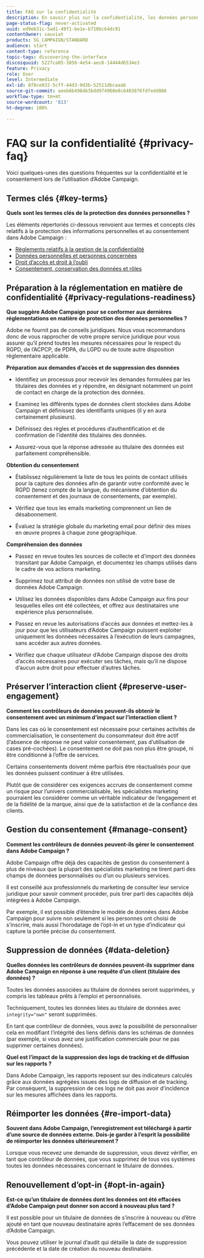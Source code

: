 ```yaml
---
title: FAQ sur la confidentialité
description: En savoir plus sur la confidentialité, les données personnelles et la gestion du consentement dans Adobe Campaign Standard
page-status-flag: never-activated
uuid: ed9e631c-5ad1-49f1-be1e-b710bc64dc91
contentOwner: sauviat
products: SG_CAMPAIGN/STANDARD
audience: start
content-type: reference
topic-tags: discovering-the-interface
discoiquuid: 5227ca05-3856-4e54-aec6-14444d6534e3
feature: Privacy
role: User
level: Intermediate
exl-id: 8f8ce032-5cff-44d3-9d3b-52511dbcaaab
source-git-commit: aeeb6b4984b3bdd974960e8c6403876fdfedd886
workflow-type: tm+mt
source-wordcount: '813'
ht-degree: 100%

---
```


# FAQ sur la confidentialité {#privacy-faq}

Voici quelques-unes des questions fréquentes sur la confidentialité et le consentement lors de l’utilisation d’Adobe Campaign.

## Termes clés {#key-terms}

**Quels sont les termes clés de la protection des données personnelles ?**

Les éléments répertoriés ci-dessous renvoient aux termes et concepts clés relatifs à la protection des informations personnelles et au consentement dans Adobe Campaign :

* [Règlements relatifs à la gestion de la confidentialité](../../start/using/privacy-management.md#privacy-management-regulations)
* [Données personnelles et personnes concernées](../../start/using/privacy.md#personal-data)
* [Droit d’accès et droit à l’oubli](../../start/using/privacy-management.md#right-access-forgotten)
* [Consentement, conservation des données et rôles](../../start/using/privacy-management.md#consent-retention-roles)

## Préparation à la réglementation en matière de confidentialité {#privacy-regulations-readiness}

**Que suggère Adobe Campaign pour se conformer aux dernières réglementations en matière de protection des données personnelles ?**

Adobe ne fournit pas de conseils juridiques. Nous vous recommandons donc de vous rapprocher de votre propre service juridique pour vous assurer qu’il prend toutes les mesures nécessaires pour le respect du RGPD, de l’ACPCP, de PDPA, du LGPD ou de toute autre disposition réglementaire applicable.

**Préparation aux demandes d’accès et de suppression des données**

* Identifiez un processus pour recevoir les demandes formulées par les titulaires des données et y répondre, en désignant notamment un point de contact en charge de la protection des données.

* Examinez les différents types de données client stockées dans Adobe Campaign et définissez des identifiants uniques (il y en aura certainement plusieurs).

* Définissez des règles et procédures d’authentification et de confirmation de l’identité des titulaires des données.

* Assurez-vous que la réponse adressée au titulaire des données est parfaitement compréhensible.

**Obtention du consentement**

* Établissez régulièrement la liste de tous les points de contact utilisés pour la capture des données afin de garantir votre conformité avec le RGPD (tenez compte de la langue, du mécanisme d’obtention du consentement et des journaux de consentements, par exemple).

* Vérifiez que tous les emails marketing comprennent un lien de désabonnement.

* Évaluez la stratégie globale du marketing email pour définir des mises en œuvre propres à chaque zone géographique.

**Compréhension des données**

* Passez en revue toutes les sources de collecte et d’import des données transitant par Adobe Campaign, et documentez les champs utilisés dans le cadre de vos actions marketing.

* Supprimez tout attribut de données non utilisé de votre base de données Adobe Campaign.

* Utilisez les données disponibles dans Adobe Campaign aux fins pour lesquelles elles ont été collectées, et offrez aux destinataires une expérience plus personnalisée.

* Passez en revue les autorisations d’accès aux données et mettez-les à jour pour que les utilisateurs d’Adobe Campaign puissent exploiter uniquement les données nécessaires à l’exécution de leurs campagnes, sans accéder aux autres données.

* Vérifiez que chaque utilisateur d’Adobe Campaign dispose des droits d’accès nécessaires pour exécuter ses tâches, mais qu’il ne dispose d’aucun autre droit pour effectuer d’autres tâches.

## Préserver l’interaction client {#preserve-user-engagement}

**Comment les contrôleurs de données peuvent-ils obtenir le consentement avec un minimum d’impact sur l’interaction client ?**

Dans les cas où le consentement est nécessaire pour certaines activités de commercialisation, le consentement du consommateur doit être actif (l’absence de réponse ne peut valoir consentement, pas d’utilisation de cases pré-cochées). Le consentement ne doit pas non plus être groupé, ni être conditionné à l’offre de services.

Certains consentements doivent même parfois être réactualisés pour que les données puissent continuer à être utilisées.

Plutôt que de considérer ces exigences accrues de consentement comme un risque pour l’univers commercialisable, les spécialistes marketing pourraient les considérer comme un véritable indicateur de l’engagement et de la fidélité de la marque, ainsi que de la satisfaction et de la confiance des clients.

## Gestion du consentement {#manage-consent}

**Comment les contrôleurs de données peuvent-ils gérer le consentement dans Adobe Campaign ?**

Adobe Campaign offre déjà des capacités de gestion du consentement à plus de niveaux que la plupart des spécialistes marketing ne tirent parti des champs de données personnalisés ou d’un ou plusieurs services.

Il est conseillé aux professionnels du marketing de consulter leur service juridique pour savoir comment procéder, puis tirer parti des capacités déjà intégrées à Adobe Campaign.

Par exemple, il est possible d’étendre le modèle de données dans Adobe Campaign pour suivre non seulement si les personnes ont choisi de s’inscrire, mais aussi l’horodatage de l’opt-in et un type d’indicateur qui capture la portée précise du consentement.

## Suppression de données {#data-deletion}

**Quelles données les contrôleurs de données peuvent-ils supprimer dans Adobe Campaign en réponse à une requête d’un client (titulaire des données) ?**

Toutes les données associées au titulaire de données seront supprimées, y compris les tableaux prêts à l’emploi et personnalisés.

Techniquement, toutes les données liées au titulaire de données avec `integrity="own"` seront supprimées.

En tant que contrôleur de données, vous avez la possibilité de personnaliser cela en modifiant l’intégrité des liens définis dans les schémas de données (par exemple, si vous avez une justification commerciale pour ne pas supprimer certaines données).

**Quel est l’impact de la suppression des logs de tracking et de diffusion sur les rapports ?**

Dans Adobe Campaign, les rapports reposent sur des indicateurs calculés grâce aux données agrégées issues des logs de diffusion et de tracking. Par conséquent, la suppression de ces logs ne doit pas avoir d’incidence sur les mesures affichées dans les rapports.

## Réimporter les données {#re-import-data}

**Souvent dans Adobe Campaign, l’enregistrement est téléchargé à partir d’une source de données externe. Dois-je garder à l’esprit la possibilité de réimporter les données ultérieurement ?**

Lorsque vous recevez une demande de suppression, vous devez vérifier, en tant que contrôleur de données, que vous supprimez de tous vos systèmes toutes les données nécessaires concernant le titulaire de données.

## Renouvellement d’opt-in {#opt-in-again}

**Est-ce qu’un titulaire de données dont les données ont été effacées d’Adobe Campaign peut donner son accord à nouveau plus tard ?**

Il est possible pour un titulaire de données de s’inscrire à nouveau ou d’être ajouté en tant que nouveau destinataire après l’effacement de ses données d’Adobe Campaign.

Vous pouvez utiliser le journal d’audit qui détaille la date de suppression précédente et la date de création du nouveau destinataire.
